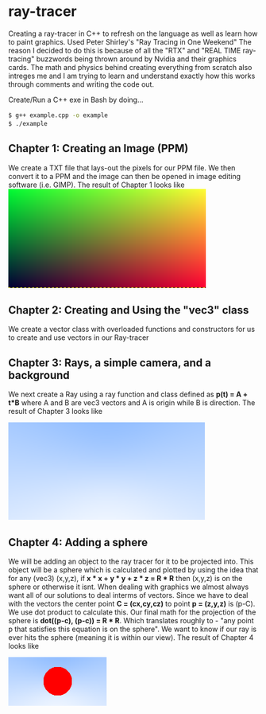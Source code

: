 # ray-tracer
Creating a ray-tracer in C++ to refresh on the language as well as learn how to paint graphics. Used Peter Shirley's "Ray Tracing in One Weekend"
The reason I decided to do this is because of all the "RTX" and "REAL TIME ray-tracing" buzzwords being thrown around by Nvidia and their graphics cards. The math and physics behind creating everything from scratch also intreges me and I am trying to learn and understand exactly how this works through comments and writing the code out.  

Create/Run a C++ exe in Bash by doing...
```bash
$ g++ example.cpp -o example
$ ./example
```
## Chapter 1: Creating an Image (PPM)
We create a TXT file that lays-out the pixels for our PPM file. We then convert it to a PPM and the image can then be opened in image editing software (i.e. GIMP). The result of Chapter 1 looks like 
![this.](/images/chapter1&2.png)

## Chapter 2: Creating and Using the "vec3" class
We create a vector class with overloaded functions and constructors for us to create and use vectors in our Ray-tracer

## Chapter 3: Rays, a simple camera, and a background
We next create a Ray using a ray function and class defined as **p(t) = A + t*B** where A and B are vec3 vectors and A is origin while B is direction. The result of Chapter 3 looks like

![this.](/images/chapter3.png)

## Chapter 4: Adding a sphere
We will be adding an object to the ray tracer for it to be projected into. This object will be a sphere which is calculated and plotted by using the idea that for any (vec3) (x,y,z), if **x * x + y * y + z * z = R * R** then (x,y,z) is on the sphere or otherwise it isnt. When dealing with graphics we almost always want all of our solutions to deal interms of vectors. Since we have to deal with the vectors the center point **C = (cx,cy,cz)** to point **p = (z,y,z)** is (p-C). We use dot product to calculate this. Our final math for the projection of the sphere is **dot((p-c), (p-c)) = R * R**. Which translates roughly to - "any point p that satisfies this equation is on the sphere". We want to know if our ray is ever hits the sphere (meaning it is within our view). The result of Chapter 4 looks like

![this.](/images/chapter4.png)